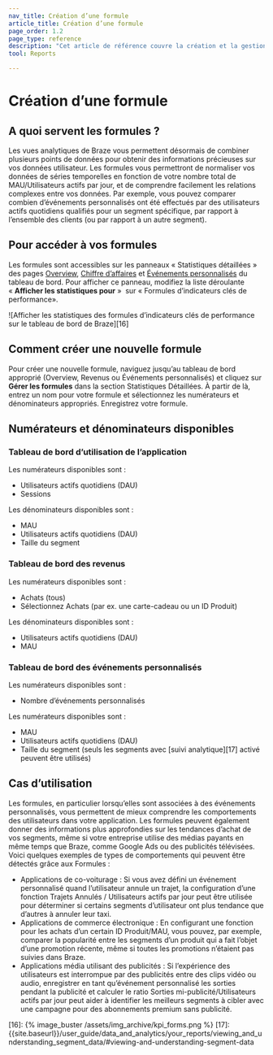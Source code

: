 ```yaml
---
nav_title: Création d’une formule
article_title: Création d’une formule
page_order: 1.2
page_type: reference
description: "Cet article de référence couvre la création et la gestion des formules pour vous aider à comprendre facilement les relations complexes entre vos données."
tool: Reports

---
```

# Création d’une formule

## A quoi servent les formules ?

Les vues analytiques de Braze vous permettent désormais de combiner plusieurs points de données pour obtenir des informations précieuses sur vos données utilisateur. Les formules vous permettront de normaliser vos données de séries temporelles en fonction de votre nombre total de MAU/Utilisateurs actifs par jour, et de comprendre facilement les relations complexes entre vos données. Par exemple, vous pouvez comparer combien d’événements personnalisés ont été effectués par des utilisateurs actifs quotidiens qualifiés pour un segment spécifique, par rapport à l’ensemble des clients (ou par rapport à un autre segment).

## Pour accéder à vos formules

Les formules sont accessibles sur les panneaux « Statistiques détaillées » des pages [Overview][9], [Chiffre d’affaires][10] et [Événements personnalisés][11] du tableau de bord. Pour afficher ce panneau, modifiez la liste déroulante « **Afficher les statistiques pour** »  sur « Formules d’indicateurs clés de performance».

![Afficher les statistiques des formules d’indicateurs clés de performance sur le tableau de bord de Braze][16]

## Comment créer une nouvelle formule

Pour créer une nouvelle formule, naviguez jusqu’au tableau de bord approprié (Overview, Revenus ou Événements personnalisés) et cliquez sur **Gérer les formules** dans la section Statistiques Détaillées. À partir de là, entrez un nom pour votre formule et sélectionnez les numérateurs et dénominateurs appropriés. Enregistrez votre formule.

## Numérateurs et dénominateurs disponibles

### Tableau de bord d’utilisation de l’application
Les numérateurs disponibles sont :

* Utilisateurs actifs quotidiens (DAU)
* Sessions

Les dénominateurs disponibles sont :

* MAU
* Utilisateurs actifs quotidiens (DAU)
* Taille du segment

### Tableau de bord des revenus
Les numérateurs disponibles sont :

* Achats (tous)
* Sélectionnez Achats (par ex. une carte-cadeau ou un ID Produit)

Les dénominateurs disponibles sont :

* Utilisateurs actifs quotidiens (DAU)
* MAU

### Tableau de bord des événements personnalisés
Les numérateurs disponibles sont :

* Nombre d’événements personnalisés

Les numérateurs disponibles sont :

* MAU
* Utilisateurs actifs quotidiens (DAU)
* Taille du segment (seuls les segments avec [suivi analytique][17] activé peuvent être utilisés)

## Cas d’utilisation
Les formules, en particulier lorsqu’elles sont associées à des événements personnalisés, vous permettent de mieux comprendre les comportements des utilisateurs dans votre application. Les formules peuvent également donner des informations plus approfondies sur les tendances d’achat de vos segments, même si votre entreprise utilise des médias payants en même temps que Braze, comme Google Ads ou des publicités télévisées. Voici quelques exemples de types de comportements qui peuvent être détectés grâce aux Formules :

* Applications de co-voiturage : Si vous avez défini un événement personnalisé quand l’utilisateur annule un trajet, la configuration d’une fonction Trajets Annulés / Utilisateurs actifs par jour peut être utilisée pour déterminer si certains segments d’utilisateur ont plus tendance que d’autres à annuler leur taxi.
* Applications de commerce électronique : En configurant une fonction pour les achats d’un certain ID Produit/MAU, vous pouvez, par exemple, comparer la popularité entre les segments d’un produit qui a fait l’objet d’une promotion récente, même si toutes les promotions n’étaient pas suivies dans Braze.
* Applications média utilisant des publicités : Si l’expérience des utilisateurs est interrompue par des publicités entre des clips vidéo ou audio, enregistrer en tant qu’événement personnalisé les sorties pendant la publicité et calculer le ratio Sorties mi-publicité/Utilisateurs actifs par jour peut aider à identifier les meilleurs segments à cibler avec une campagne pour des abonnements premium sans publicité.

[9]: {{site.baseurl}}/user_guide/data_and_analytics/your_reports/understanding_your_app_usage_data/
[10]: {{site.baseurl}}/user_guide/data_and_analytics/export_braze_data/exporting_revenue_data/
[11]: {{site.baseurl}}/user_guide/data_and_analytics/custom_data/custom_events/
[16]: {% image_buster /assets/img_archive/kpi_forms.png %}
[17]: {{site.baseurl}}/user_guide/data_and_analytics/your_reports/viewing_and_understanding_segment_data/#viewing-and-understanding-segment-data
